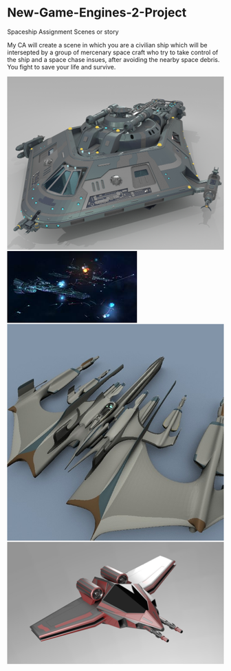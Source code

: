 # New-Game-Engines-2-Project
Spaceship Assignment Scenes or story

My CA will create a scene in which you are a civilian ship which will be intersepted by a group of mercenary space craft who try to take control of the ship and a space chase insues, after avoiding the nearby space debris. You fight to save your life and survive. 

![](SceneStoryboardPics/HeroShip.jpg)
![](SceneStoryboardPics/FightSpace.jpg)
![](SceneStoryboardPics/EvilShip.jpg)
![](SceneStoryboardPics/RescueShip.jpg)
